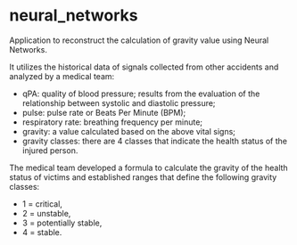 # neural_networks
Application to reconstruct the calculation of gravity value using Neural Networks.

It utilizes the historical data of signals collected from other accidents and analyzed by a medical team:
- qPA: quality of blood pressure; results from the evaluation of the relationship between systolic and diastolic pressure;
- pulse: pulse rate or Beats Per Minute (BPM);
- respiratory rate: breathing frequency per minute;
- gravity: a value calculated based on the above vital signs;
- gravity classes: there are 4 classes that indicate the health status of the injured person.

The medical team developed a formula to calculate the gravity of the health status of victims and established ranges that define the following gravity classes:
- 1 = critical,
- 2 = unstable,
- 3 = potentially stable,
- 4 = stable.
